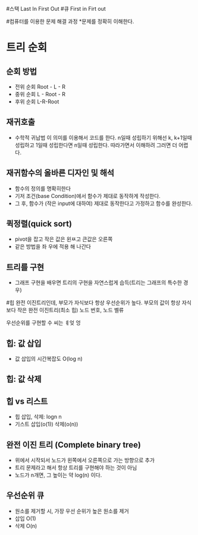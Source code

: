 #스택
Last In First Out
#큐
First in Firt out


#컴퓨터를 이용한 문제 해결 과정
*문제를 정확히 이해한다.

# 트리 순회
## 순회 방법
* 전위 순회
Root - L - R
* 중위 순회
L - Root - R
* 후위 순회
L-R-Root

## 재귀호출
* 수학적 귀납법
이 의미를 이용해서 코드를 한다. n일때 성립하기 위해선 k, k+1일때 성립하고 1일때 성립한다면 n일때 성립한다.
따라가면서 이해하려 그러면 더 어렵다.

## 재귀함수의 올바른 디자인 및 해석
* 함수의 정의를 명확히한다
* 기저 조건(base Condition)에서 함수가 제대로 동작하게 작성한다.
* 그 후, 함수가 (작은 input에 대하여) 제대로 동작한다고 가정하고 함수를 완성한다.

## 퀵정렬(quick sort)
* pivot을 잡고 작은 값은 왼ㅉ고 큰값은 오른쪽
* 같은 방법을 좌 우에 적용 해 나간다

## 트리를 구현
* 그래프 구현을 배우면 트리의 구현을 자연스럽게 습득(트리는 그래프의 특수한 경우)

#힙
완전 이진트리인데, 부모가 자식보다 항상 우선순위가 높다.
부모의 값이 항상 자식보다 작은 완전 이진트리(최소 힙)
노드 번호, 노드 벨류

우선순위를 구현할 수 씨는 ㅖ엊 엉
## 힙: 값 삽입
* 값 삽입의 시간복잡도 O(log n)

## 힙: 값 삭제

## 힙 vs 리스트
* 힙 삽입, 삭제: logn n
* 기스트 삽입(o(1)) 삭제(o(n))



## 완전 이진 트리 (Complete binary tree)
* 위에서 시작되서 노드가 왼쪽에서 오른쪽으로 가는 방향으로 추가
* 트리 문제라고 해서 항상 트리를 구현해야 하는 것이 아님
* 노드가 n개면, 그 높이는 약 log(n) 이다.

## 우선순위 큐
* 원소를 제거할 시, 가장 우선 순위가 높은 원소를 제거
* 삽입 O(1)
* 삭제 O(n)